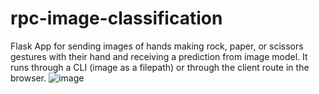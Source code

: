 # rpc-image-classification
Flask App for sending images of hands making rock, paper, or scissors gestures with their hand and receiving a prediction from image model.
It runs through a CLI (image as a filepath) or through the client route in the browser.
![image](https://user-images.githubusercontent.com/98848327/170149164-3c357216-05c0-400d-84db-2e6558ce39d4.png)
